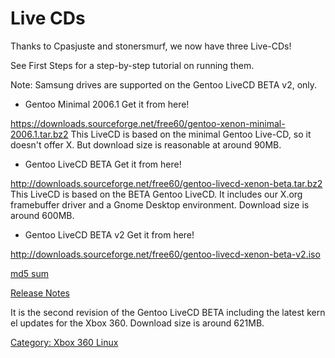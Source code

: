 # Live CDs

Thanks to Cpasjuste and stonersmurf, we now have three Live-CDs\!

See First Steps for a step-by-step tutorial on running them.

Note: Samsung drives are supported on the Gentoo LiveCD BETA v2, only.

- Gentoo Minimal 2006.1 Get it from here!

https://downloads.sourceforge.net/free60/gentoo-xenon-minimal-2006.1.tar.bz2
This LiveCD is based on the minimal Gentoo Live-CD, so it doesn't offer X.
But download size is reasonable at around 90MB.

- Gentoo LiveCD BETA Get it from here!

http://downloads.sourceforge.net/free60/gentoo-livecd-xenon-beta.tar.bz2
This LiveCD is based on the BETA Gentoo LiveCD. It includes our X.org
framebuffer driver and a Gnome Desktop environment. Download size is
around 600MB.

- Gentoo LiveCD BETA v2 Get it from here!

http://downloads.sourceforge.net/free60/gentoo-livecd-xenon-beta-v2.iso

[md5 sum](http://downloads.sourceforge.net/free60/gentoo-livecd-xenon-beta-v2.iso.md5)

[Release Notes](http://sourceforge.net/project/shownotes.php?group_id=139616&release_id=506402)

It is the second revision of the Gentoo LiveCD BETA including the latest kernel updates for the Xbox 360. Download size is around 621MB.

[Category: Xbox 360 Linux](../Category_Xbox360_Linux)
